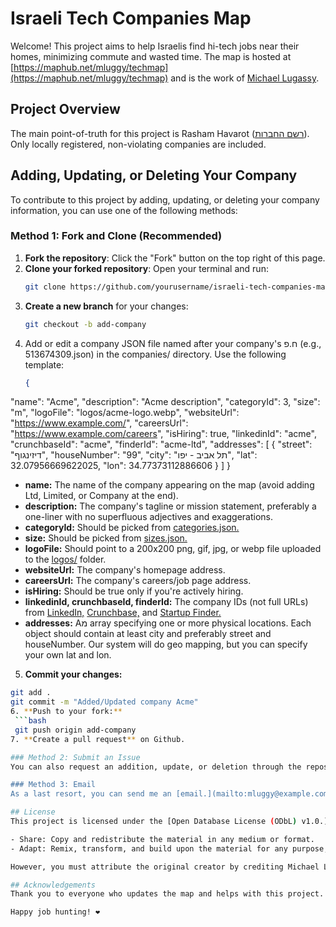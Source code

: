 # Israeli Tech Companies Map

Welcome! This project aims to help Israelis find hi-tech jobs near their homes, minimizing commute and wasted time. The map is hosted at [https://maphub.net/mluggy/techmap](https://maphub.net/mluggy/techmap) and is the work of [Michael Lugassy](https://www.linkedin.com/in/mluggy/).

## Project Overview

The main point-of-truth for this project is Rasham Havarot ([רשם החברות](https://ica.justice.gov.il/GenericCorporarionInfo/SearchCorporation?unit=8)). Only locally registered, non-violating companies are included.

## Adding, Updating, or Deleting Your Company

To contribute to this project by adding, updating, or deleting your company information, you can use one of the following methods:

### Method 1: Fork and Clone (Recommended)

1. **Fork the repository**: Click the "Fork" button on the top right of this page.
2. **Clone your forked repository**: Open your terminal and run:
   ```bash
   git clone https://github.com/yourusername/israeli-tech-companies-map.git
3. **Create a new branch** for your changes:
   ```bash
   git checkout -b add-company
4. Add or edit a company JSON file named after your company's ח.פ (e.g., 513674309.json) in the companies/ directory. Use the following template:
   ```json
   {
  "name": "Acme",
  "description": "Acme description",
  "categoryId": 3,
  "size": "m",
  "logoFile": "logos/acme-logo.webp",
  "websiteUrl": "https://www.example.com/",
  "careersUrl": "https://www.example.com/careers",
  "isHiring": true,
  "linkedinId": "acme",
  "crunchbaseId": "acme",
  "finderId": "acme-ltd",
  "addresses": [
    {
      "street": "דיזינגוף",
      "houseNumber": "99",
      "city": "תל אביב - יפו",
      "lat": 32.07956669622025,
      "lon": 34.77373112886606
    }
  ]
}
- **name:** The name of the company appearing on the map (avoid adding Ltd, Limited, or Company at the end).
- **description:** The company's tagline or mission statement, preferably a one-liner with no superfluous adjectives and exaggerations.
- **categoryId:** Should be picked from [categories.json.](categories.json)
- **size:** Should be picked from [sizes.json.](sizes.json)
- **logoFile:** Should point to a 200x200 png, gif, jpg, or webp file uploaded to the [logos/](logos/) folder.
- **websiteUrl:** The company's homepage address.
- **careersUrl:** The company's careers/job page address.
- **isHiring:** Should be true only if you're actively hiring.
- **linkedinId, crunchbaseId, finderId:** The company IDs (not full URLs) from [LinkedIn,](https://www.linkedin.com/) [Crunchbase,](https://www.crunchbase.com/) and [Startup Finder.](https://finder.startupnationcentral.org/)
- **addresses:** Aמ array specifying one or more physical locations. Each object should contain at least city and preferably street and houseNumber. Our system will do geo mapping, but you can specify your own lat and lon. 
5. **Commit your changes:**
  ```bash
  git add .
  git commit -m "Added/Updated company Acme"
6. **Push to your fork:**
   ```bash
   git push origin add-company
7. **Create a pull request** on Github.

### Method 2: Submit an Issue
You can also request an addition, update, or deletion through the repository's [Issues page.](https://github.com/mluggy/techmap/issues) Enter as many details as possible, and someone will pick it up for you, hopefully.

### Method 3: Email
As a last resort, you can send me an [email.](mailto:mluggy@example.com?subject=Add/Update%20Company&body=Please%20provide%20the%20following%20details:%0A%0A- Company%20Name:%0A- Description:%0A- Category%20ID:%0A- Size:%0A- Logo%20File%20URL:%0A- Website%20URL:%0A- Careers%20URL:%0A- Is%20Hiring%20(True/False):%0A- LinkedIn%20ID:%0A- Crunchbase%20ID:%0A- Finder%20ID:%0A- Addresses:%0A%20%20- Street:%0A%20%20- House%20Number:%0A%20%20- City:%0A%20%20- Latitude%20(optional):%0A%20%20- Longitude%20(optional):) Note that this is the least favorable option as I'm not always available.

## License
This project is licensed under the [Open Database License (ODbL) v1.0.](https://opendatacommons.org/licenses/odbl/1-0/) You are free to:

- Share: Copy and redistribute the material in any medium or format.
- Adapt: Remix, transform, and build upon the material for any purpose, even commercially.

However, you must attribute the original creator by crediting Michael Lugassy and providing a link to this project. If you modify or build upon the data, you must distribute your contributions under the same license as the original.

## Acknowledgements
Thank you to everyone who updates the map and helps with this project. Special thanks to those who provide comments and suggestions. I hope that this tool will be useful for job seekers and beneficial for the companies listed.

Happy job hunting! ❤️
